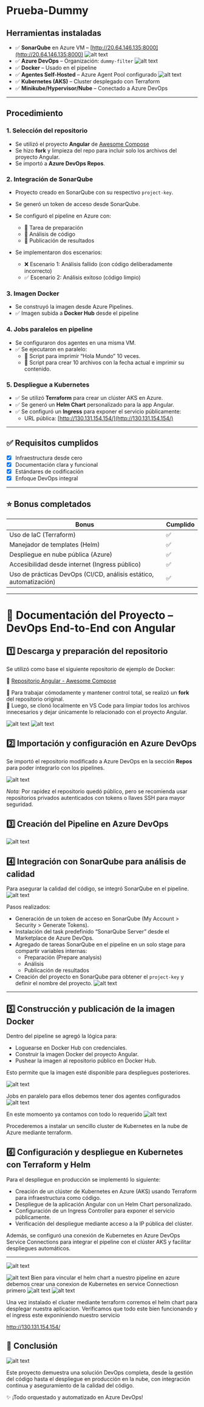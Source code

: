 # Prueba-Dummy

## Herramientas instaladas

- ✅ **SonarQube** en Azure VM – [http://20.64.146.135:8000](http://20.64.146.135:8000)
 ![alt text](image-2.png)
- ✅ **Azure DevOps** – Organización: `dummy-filter`
![alt text](image.png)  
- ✅ **Docker** – Usado en el pipeline  
- ✅ **Agentes Self-Hosted** – Azure Agent Pool configurado 
![alt text](image-9.png)  
- ✅ **Kubernetes (AKS)** – Cluster desplegado con Terraform  
- ✅ **Minikube/Hypervisor/Nube** – Conectado a Azure DevOps 

---

## Procedimiento

### 1. Selección del repositorio
- Se utilizó el proyecto **Angular** de [Awesome Compose](https://github.com/docker/awesome-compose/tree/master/angular)  
- Se hizo **fork** y limpieza del repo para incluir solo los archivos del proyecto Angular.  
- Se importó a **Azure DevOps Repos**.

### 2. Integración de SonarQube
- Proyecto creado en SonarQube con su respectivo `project-key`.
- Se generó un token de acceso desde SonarQube.
- Se configuró el pipeline en Azure con:
  - 🔹 Tarea de preparación
  - 🔹 Análisis de código
  - 🔹 Publicación de resultados 

- Se implementaron dos escenarios:
  - ❌ Escenario 1: Análisis fallido (con código deliberadamente incorrecto)
  - ✅ Escenario 2: Análisis exitoso (código limpio)

### 3. Imagen Docker
- Se construyó la imagen desde Azure Pipelines.
- ✅ Imagen subida a **Docker Hub** desde el pipeline

### 4. Jobs paralelos en pipeline
- Se configuraron dos agentes en una misma VM.
- ✅ Se ejecutaron en paralelo:
  - 🔹 Script para imprimir “Hola Mundo” 10 veces.
  - 🔹 Script para crear 10 archivos con la fecha actual e imprimir su contenido.

### 5. Despliegue a Kubernetes
- ✅ Se utilizó **Terraform** para crear un clúster AKS en Azure.  
- ✅ Se generó un **Helm Chart** personalizado para la app Angular.  
- ✅ Se configuró un **Ingress** para exponer el servicio públicamente:  
  - URL pública: [http://130.131.154.154/](http://130.131.154.154/)


---

## ✅ Requisitos cumplidos

- [x] Infraestructura desde cero  
- [x] Documentación clara y funcional  
- [x] Estándares de codificación  
- [x] Enfoque DevOps integral  

---

## ⭐ Bonus completados

| Bonus                                                                 | Cumplido |
|-----------------------------------------------------------------------|----------|
| Uso de IaC (Terraform)                                               | ✅        |
| Manejador de templates (Helm)                                        | ✅        |
| Despliegue en nube pública (Azure)                                   | ✅        |
| Accesibilidad desde internet (Ingress público)                       | ✅        |
| Uso de prácticas DevOps (CI/CD, análisis estático, automatización)   | ✅        |

---


# 🚀 Documentación del Proyecto – DevOps End-to-End con Angular

## 1️⃣ Descarga y preparación del repositorio
   Se utilizó como base el siguiente repositorio de ejemplo de Docker:

   🔗 [Repositorio Angular - Awesome Compose](https://github.com/docker/awesome-compose/tree/master/angular)

   📌 Para trabajar cómodamente y mantener control total, se realizó un **fork** del repositorio original.  
   🔧 Luego, se clonó localmente en VS Code para limpiar todos los archivos innecesarios y dejar únicamente lo relacionado con el proyecto Angular.

   ![alt text](image-3.png)
   ![alt text](image-4.png)


## 2️⃣ Importación y configuración en Azure DevOps
   Se importó el repositorio modificado a Azure DevOps en la sección **Repos** para poder integrarlo con los pipelines.

   ![alt text](image-5.png)
   
   
   *Nota:* Por rapidez el repositorio quedó público, pero se recomienda usar repositorios privados autenticados con tokens o llaves SSH para mayor seguridad.

## 3️⃣ Creación del Pipeline en Azure DevOps
   ![alt text](image-6.png)

   

## 4️⃣ Integración con SonarQube para análisis de calidad

Para asegurar la calidad del código, se integró SonarQube en el pipeline.
![alt text](image-7.png)

Pasos realizados:

- Generación de un token de acceso en SonarQube (My Account > Security > Generate Tokens).
- Instalación del task predefinido “SonarQube Server” desde el Marketplace de Azure DevOps.
- Agregado de tareas SonarQube en el pipeline en un solo stage para compartir variables internas:
  - Preparación (Prepare analysis)
  - Análisis
  - Publicación de resultados
- Creación del proyecto en SonarQube para obtener el `project-key` y definir el nombre del proyecto.
![alt text](image-20.png)

---
   
## 5️⃣ Construcción y publicación de la imagen Docker

Dentro del pipeline se agregó la lógica para:

- Loguearse en Docker Hub con credenciales.
- Construir la imagen Docker del proyecto Angular.
- Pushear la imagen al repositorio público en Docker Hub.

Esto permite que la imagen esté disponible para despliegues posteriores.

  ![alt text](image-12.png)

   Jobs  en paralelo para ellos debemos tener dos agentes configurados
   ![alt text](image-13.png)
   

   En este momoento ya contamos con todo lo requerido 
   ![alt text](image-14.png)

Procederemos a instalar un sencillo cluster de Kubernetes en la nube de Azure mediante terraform. 

## 6️⃣ Configuración y despliegue en Kubernetes con Terraform y Helm

Para el despliegue en producción se implementó lo siguiente:

- Creación de un clúster de Kubernetes en Azure (AKS) usando Terraform para infraestructura como código.
- Despliegue de la aplicación Angular con un Helm Chart personalizado.
- Configuración de un Ingress Controller para exponer el servicio públicamente.
- Verificación del despliegue mediante acceso a la IP pública del clúster.

Además, se configuró una conexión de Kubernetes en Azure DevOps Service Connections para integrar el pipeline con el clúster AKS y facilitar despliegues automáticos.

---

![alt text](image-15.png)

![alt text](image-16.png)
Bien para vincular el helm chart a nuestro pipeline en azure debemos crear una conexion de Kubernetes en service Connectiosn primero
![alt text](image-18.png)
![alt text](image-17.png)

Una vez instalado el cluster mediante terraform corremos el helm chart para desplegar nuestra aplicacion.  Verificamos que todo este bien funcionando y el ingress este exponiniendo nuestro servicio

http://130.131.154.154/

## 🏁 Conclusión
![alt text](image-19.png)

Este proyecto demuestra una solución DevOps completa, desde la gestión del código hasta el despliegue en producción en la nube, con integración continua y aseguramiento de la calidad del código.

✨ ¡Todo orquestado y automatizado en Azure DevOps!